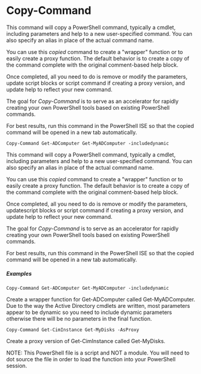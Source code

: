 ﻿# Copy-Command

This command will copy a PowerShell command, typically a cmdlet, including parameters and help to a new user-specified command. You can also specify an alias in place of the actual command name.

You can use this *copied* command to create a "wrapper" function or to easily create a proxy function. The default behavior is to create a copy of the command complete with the original comment-based help block.  

Once completed, all you need to do is remove or modify the parameters, update script blocks or script command if creating a proxy version, and update help to reflect your new command.

The goal for *Copy-Command* is to serve as an accelerator for rapidly creating your own PowerShell tools based on existing PowerShell commands.

For best results, run this command in the PowerShell ISE so that the copied command will be opened in a new tab automatically.

    Copy-Command Get-ADComputer Get-MyADComputer -includedynamic

This command will copy a PowerShell command, typically a cmdlet, including parameters and help to a new user-specified command. You can also specify an alias in place of the actual command name.

You can use this *copied* command to create a "wrapper" function or to easily create a proxy function. The default behavior is to create a copy of the command complete with the original comment-based help block.  

Once completed, all you need to do is remove or modify the parameters, updatescript blocks or script command if creating a proxy version, and update help to reflect your new command.

The goal for *Copy-Command* is to serve as an accelerator for rapidly creating your own PowerShell tools based on existing PowerShell commands.

For best results, run this command in the PowerShell ISE so that the copied command will be opened in a new tab automatically.

##### Examples
    Copy-Command Get-ADComputer Get-MyADComputer -includedynamic

Create a wrapper function for Get-ADComputer called Get-MyADComputer. Due to the way the Active Directory cmdlets are written, most parameters appear to be dynamic so you need to include dynamic parameters otherwise there will be no parameters in the final function.

    Copy-Command Get-CimInstance Get-MyDisks -AsProxy

Create a proxy version of Get-CimInstance called Get-MyDisks.

NOTE: This PowerShell file is a script and NOT a module. You will need to dot source the file in order to load the function into your PowerShell session.
